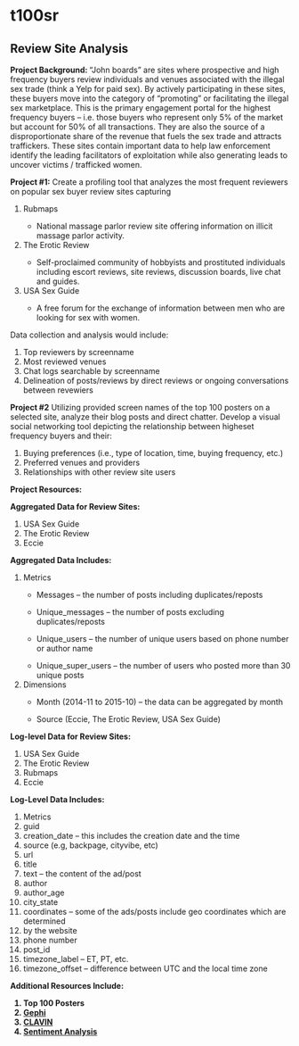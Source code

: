 # t100sr

## Review Site Analysis ##

<b>Project Background: </b> “John boards” are sites where prospective and high frequency buyers review individuals and venues  associated with the illegal sex trade (think a Yelp for paid sex). By actively participating in these sites, these buyers move into the category of “promoting” or facilitating the illegal sex marketplace. This is the primary engagement portal for the highest frequency buyers – i.e. those buyers who represent only 5% of the market but account for 50% of all transactions. They are also the source of a disproportionate share of the revenue that fuels the sex trade and attracts traffickers. These sites contain important data to help law enforcement identify the leading facilitators of exploitation while also generating leads to uncover victims / trafficked women.


<b>Project #1:</b> Create a profiling tool that analyzes the most frequent reviewers on popular sex buyer review sites capturing

<ol>
<li>Rubmaps </li>
<ul>
<li>National massage parlor review site offering information on illicit massage parlor activity.</li>
</ul>
<li>The Erotic Review</li> 
<ul>
<li>Self-proclaimed community of hobbyists and prostituted individuals including escort reviews, site reviews, discussion boards, live chat and guides.</li>
</ul>
<li>USA Sex Guide</li>
<ul>
<li>A free forum for the exchange of information between men who are looking for sex with women.</li>
</ul>
</ol>

Data collection and analysis would include:
<ol>
<li>Top reviewers by screenname</li>
<li>Most reviewed venues</li>
<li>Chat logs searchable by screenname</li>
<li>Delineation of posts/reviews by direct reviews or ongoing conversations between revewiers</li>
</ol>

<b>Project #2</b> Utilizing provided screen names of the top 100 posters on a selected site, analyze their blog posts and direct chatter. Develop a visual social networking tool depicting the relationship between higheset frequency buyers and their: 
<ol>
<li>Buying preferences (i.e., type of location, time, buying frequency, etc.)</li>
<li>Preferred venues and providers</li>  
<li>Relationships with other review site users</li>
</ol>

<b>Project Resources:</b>

<b>Aggregated Data for Review Sites:</b> 
<ol>
<li>USA Sex Guide </li>
<li>The Erotic Review </li>
<li>Eccie</li>

</ol>

<b>Aggregated Data Includes:</b>
<ol>
<li>Metrics</li>
<ul>
<li> Messages – the number of posts including duplicates/reposts</li></ul>
<ul>
<li> Unique_messages – the number of posts excluding duplicates/reposts</li></ul>
<ul>
<li> Unique_users – the number of unique users based on phone number or author name</li></ul>
<ul>
<li> Unique_super_users – the number of users who posted more than 30 unique posts </li></ul>

<li>Dimensions</li>
<ul>
<li> Month (2014-11 to 2015-10) – the data can be aggregated by month</li></ul>
<ul>
<li> Source (Eccie, The Erotic Review, USA Sex Guide) </li></ul>
</ol>

<b>Log-level Data for Review Sites: </b>
<ol>
<li>USA Sex Guide </li>
<li>The Erotic Review </li>
<li>Rubmaps</li>
<li>Eccie</li>
</ol>

<b>Log-Level Data Includes:</b>
<ol>
<li>Metrics</li>
<li>guid</li>
<li>creation_date – this includes the creation date and the time</li>
<li>source (e.g, backpage, cityvibe, etc)</li>
<li>url</li>
<li>title</li>
<li>text – the content of the ad/post</li>
<li>author</li>
<li>author_age</li>
<li>city_state</li>
<li>coordinates – some of the ads/posts include geo coordinates which are determined </li>
<li>by the website</li>
<li>phone number</li>
<li>post_id</li>
<li>timezone_label – ET, PT, etc.</li>
<li>timezone_offset – difference between UTC and the local time zone</li>
</ol>


<b>Additional Resources Include:<b>

<ol>

<li>Top 100 Posters </li>
<li><a href="https://gephi.org/">Gephi</a></li>
<li><a href="https://github.com/Berico-Technologies/CLAVIN">CLAVIN</a></li>
<li><a href="https://github.com/rkuykendall/map-world-news">Sentiment Analysis</a></li>
</ol>

